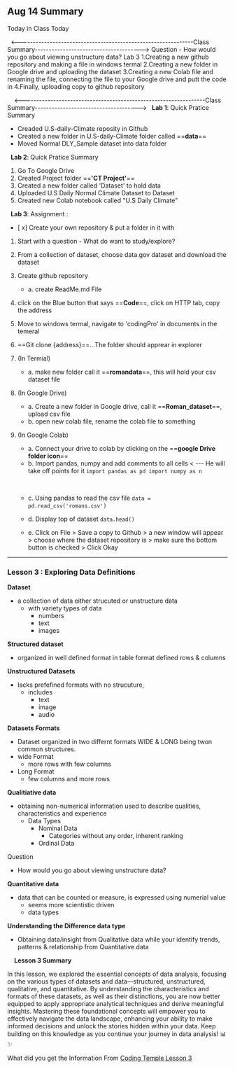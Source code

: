 ## Aug 14 Summary 

Today in Class Today 

&nbsp;
<--------------------------------------------------------------Class Summary-------------------------------------->
Question - How would you go about viewing unstructure data?
Lab 3 
 1.Creating a new github repository and making a file in windows termal
 2.Creating a new folder in Google drive and uploading the dataset 
 3.Creating a new Colab file and renaming the file, connecting the file to your Google drive and  putt the code in
 4.Finally, uploading copy to github repository


&nbsp;
&nbsp;
<-----------------------------------------------------------------Class Summary------------------------------------->
&nbsp;
**Lab 1**: Quick Pratice Summary 
- Creaded U.S-daily-Climate reposity in Github 
- Created a new folder in U.S-daily-Climate folder called ==**data**==
- Moved Normal DLY_Sample dataset into data folder

&nbsp;
 **Lab  2**: Quick Pratice Summary

 1. Go To Google Drive 
 2. Created Project folder ==**'CT Project'**==
 3. Created a new folder called 'Dataset' to hold data
 4. Uploaded U.S Daily Normal Climate Dataset to Dataset
 5. Created new Colab notebook called "U.S Daily Climate"

&nbsp;
**Lab 3**: Assignment :
 - [ x] Create your own repository & put a folder in it with 
1. Start with a question - What do want to study/explore?
2. From a collection of dataset, choose data.gov dataset and download the dataset
3. Create github repository 
   - a. create ReadMe.md File
4. click on the Blue button that says ==**Code**==, click on HTTP tab, copy the address
5. Move to windows termal, navigate to 'codingPro' in documents in the temeral 
6. ==Git clone {address}==...The folder should apprear in explorer
7. (In Termial) 
    - a. make new folder call it ==**romandata**==, this will hold your csv dataset file
8. (In Google Drive)
    - a. Create a new folder in Google drive, call it ==**Roman_dataset**==, upload csv file
    - b. open new colab file, rename the colab file to something
9. (In Google Colab)
    - a. Connect your drive to colab by clicking on the ==**google Drive folder icon**==
    - b. Import pandas, numpy  and  add comments to all cells       < --- He will take off points for it
    ``
    import pandas as pd
    import numpy as n
    ``

    &nbsp;
    - c. Using pandas to read the csv file
    ``
     data = pd.read_csv('romans.csv')
    ``
    &nbsp;

    - d. Display top of dataset
    ``data.head()
    ``
    &nbsp;
    - e. Click on File > Save a copy to Github > a new window will appear > choose where the dataset repository is > make sure the bottom button is checked > Click Okay


---------------------------------------------------------------------------------------------

### Lesson 3 : Exploring Data Definitions


**Dataset** 
- a collection of data either strucuted or unstructure data
  - with variety types of data
    - numbers
     - text 
      - images

**Structured dataset**
- organized in well defined format in table format defined rows & columns


**Unstructured Datasets**
- lacks prefefined formats with no strucuture,
    - includes
      - text 
       - image
      - audio

**Datasets Formats**
- Dataset organized in two differnt formats WIDE & LONG being twon common structures.
- wide Format
    - more rows with few columns
- Long Format 
    - few columns and more rows



**Qualitiative data**
- obtaining non-numerical information used to describe qualities, characteristics and experience
   - Data Types
     - Nominal Data
       - Categories without any order, inherent ranking
     - Ordinal Data
        


Question 
  - How would you go about viewing unstructure data?

**Quantitative data**
- data that can be counted or measure, is expressed using numerial value
  - seems more scientistic driven
  - data types 
    


**Understanding the Difference data type**
- Obtaining data/insight from Qualitative data while your identify trends, patterns & relationship from Quantitative data


&nbsp;
&nbsp;
**Lesson 3 Summary**

<p>In this lesson, we explored the essential concepts of data analysis, focusing on the various types of datasets and data—structured, unstructured, qualitative, and quantitative. By understanding the characteristics and formats of these datasets, as well as their distinctions, you are now better equipped to apply appropriate analytical techniques and derive meaningful insights. Mastering these foundational concepts will empower you to effectively navigate the data landscape, enhancing your ability to make informed decisions and unlock the stories hidden within your data. Keep building on this knowledge as you continue your journey in data analysis! 📊✨</p>



What did you get the Information From 
[Coding Temple Lesson 3](https://codingtemple.disco.co/p/data-analytics-3kv6m/curriculum/overview?u=15dca11d-52c3-4dcc-b02a-43cc96b73534)
